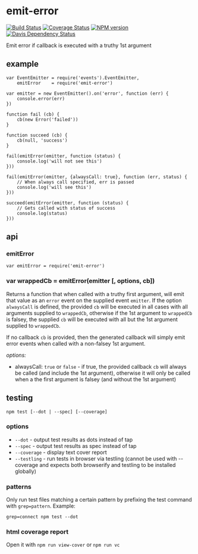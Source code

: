 # emit-error

[![Build Status](https://travis-ci.org/jasonpincin/emit-error.svg?branch=master)](https://travis-ci.org/jasonpincin/emit-error)
[![Coverage Status](https://coveralls.io/repos/jasonpincin/emit-error/badge.png?branch=master)](https://coveralls.io/r/jasonpincin/emit-error?branch=master)
[![NPM version](https://badge.fury.io/js/emit-error.png)](http://badge.fury.io/js/emit-error)
[![Davis Dependency Status](https://david-dm.org/jasonpincin/emit-error.png)](https://david-dm.org/jasonpincin/emit-error)

Emit error if callback is executed with a truthy 1st argument

## example

```
var EventEmitter = require('events').EventEmitter,
    emitError    = require('emit-error')

var emitter = new EventEmitter().on('error', function (err) {
    console.error(err)
})

function fail (cb) {
    cb(new Error('failed'))
}

function succeed (cb) {
    cb(null, 'success')
}

fail(emitError(emitter, function (status) {
    console.log('will not see this')
}))

fail(emitError(emitter, {alwaysCall: true}, function (err, status) {
    // When always call specified, err is passed
    console.log('will see this')
}))

succeed(emitError(emitter, function (status) {
    // Gets called with status of success
    console.log(status)
}))
```

## api

### emitError

`var emitError = require('emit-error')`

### var wrappedCb = emitError(emitter [, options, cb])

Returns a function that when called with a truthy first argument, will emit that value
as an `error` event on the supplied event `emitter`. If the option `alwaysCall` is defined, 
the provided `cb` will be executed in all cases with all arguments supplied to `wrappedCb`, otherwise 
if the 1st argument to `wrappedCb` is falsey, the supplied `cb` will be executed with all but the 
1st argument supplied to `wrappedCb`.

If no callback `cb` is provided, then the generated callback will simply emit error events when 
called with a non-falsey 1st argument.

*options:*
- alwaysCall: `true` or `false` - if true, the provided callback `cb` will always be called (and include 
  the 1st argument), otherwise it will only be called when a the first argument is falsey (and without the 
  1st argument)


## testing

`npm test [--dot | --spec] [--coverage]`

### options

* `--dot` - output test results as dots instead of tap
* `--spec` - output test results as spec instead of tap
* `--coverage` - display text cover report
* `--testling` - run tests in browser via testling (cannot be used with --coverage and 
  expects both browserify and testling to be installed globally)
  

### patterns

Only run test files matching a certain pattern by prefixing the 
test command with `grep=pattern`. Example:

```
grep=connect npm test --dot
```

### html coverage report

Open it with `npm run view-cover` or `npm run vc`
